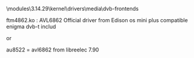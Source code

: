 \modules\3.14.29\kernel\drivers\media\dvb-frontends

ftm4862.ko : AVL6862
Official driver from Edison os mini plus
compatible enigma
dvb-t includ

or

au8522 = avl6862 
from libreelec 7.90
